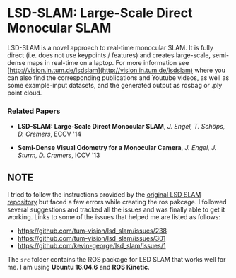 # LSD-SLAM: Large-Scale Direct Monocular SLAM

LSD-SLAM is a novel approach to real-time monocular SLAM. It is fully direct (i.e. does not use keypoints / features) and creates large-scale, 
semi-dense maps in real-time on a laptop. For more information see
[http://vision.in.tum.de/lsdslam](http://vision.in.tum.de/lsdslam)
where you can also find the corresponding publications and Youtube videos, as well as some 
example-input datasets, and the generated output as rosbag or .ply point cloud.


### Related Papers

* **LSD-SLAM: Large-Scale Direct Monocular SLAM**, *J. Engel, T. Schöps, D. Cremers*, ECCV '14

* **Semi-Dense Visual Odometry for a Monocular Camera**, *J. Engel, J. Sturm, D. Cremers*, ICCV '13

## NOTE
I tried to follow the instructions provided by the [original LSD SLAM repository](https://github.com/tum-vision/lsd_slam) but faced a few errors while creating the ros pakcage. I followed several suggestions and tracked all the issues and was finally able to get it working. 
Links to some of the issues that helped me are listed as follows: 

- https://github.com/tum-vision/lsd_slam/issues/238
- https://github.com/tum-vision/lsd_slam/issues/301
- https://github.com/kevin-george/lsd_slam/issues/1

The `src` folder contains the ROS package for LSD SLAM that works well for me. I am using **Ubuntu 16.04.6** and **ROS Kinetic**.
